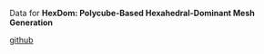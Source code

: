 Data for
**HexDom: Polycube-Based Hexahedral-Dominant Mesh Generation**

[github](https://github.com/CMU-CBML/HexDom)